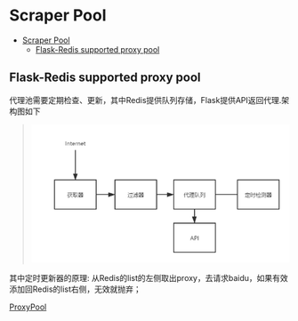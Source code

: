 # Scraper Pool

- [Scraper Pool](#scraper-pool)
  - [Flask-Redis supported proxy pool](#flask-redis-supported-proxy-pool)

## Flask-Redis supported proxy pool

代理池需要定期检查、更新，其中Redis提供队列存储，Flask提供API返回代理.架构图如下
> ![](res/proxy_pool01.png)

其中定时更新器的原理: 从Redis的list的左侧取出proxy，去请求baidu，如果有效添加回Redis的list右侧，无效就抛弃；

[ProxyPool](https://github.com/Python3WebSpider/ProxyPool)

